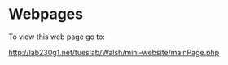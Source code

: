 # Webpages
To view this web page go to:

http://lab230g1.net/tueslab/Walsh/mini-website/mainPage.php
